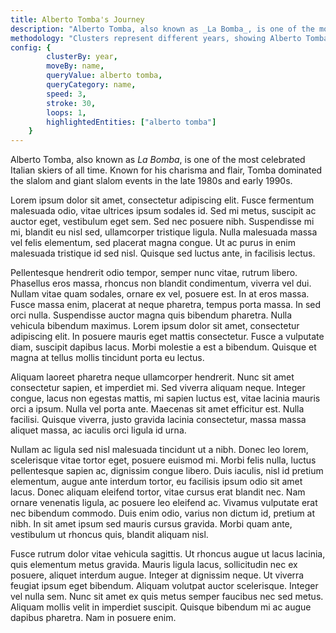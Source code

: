 ```yaml
---
title: Alberto Tomba's Journey
description: "Alberto Tomba, also known as _La Bomba_, is one of the most celebrated Italian skiers of all time. Known for his charisma and flair, Tomba dominated the slalom and giant slalom events in the late 1980s and early 1990s."
methodology: "Clusters represent different years, showing Alberto Tomba’s progression across Olympic events over time."
config: {
        clusterBy: year,
        moveBy: name,
        queryValue: alberto tomba,
        queryCategory: name,
        speed: 3,
        stroke: 30,
        loops: 1,
        highlightedEntities: ["alberto tomba"]
    }
---
```


Alberto Tomba, also known as _La Bomba_, is one of the most celebrated Italian skiers of all time. Known for his charisma and flair, Tomba dominated the slalom and giant slalom events in the late 1980s and early 1990s. 

Lorem ipsum dolor sit amet, consectetur adipiscing elit. Fusce fermentum malesuada odio, vitae ultrices ipsum sodales id. Sed mi metus, suscipit ac auctor eget, vestibulum eget sem. Sed nec posuere nibh. Suspendisse mi mi, blandit eu nisl sed, ullamcorper tristique ligula. Nulla malesuada massa vel felis elementum, sed placerat magna congue. Ut ac purus in enim malesuada tristique id sed nisl. Quisque sed luctus ante, in facilisis lectus.

Pellentesque hendrerit odio tempor, semper nunc vitae, rutrum libero. Phasellus eros massa, rhoncus non blandit condimentum, viverra vel dui. Nullam vitae quam sodales, ornare ex vel, posuere est. In at eros massa. Fusce massa enim, placerat at neque pharetra, tempus porta massa. In sed orci nulla. Suspendisse auctor magna quis bibendum pharetra. Nulla vehicula bibendum maximus. Lorem ipsum dolor sit amet, consectetur adipiscing elit. In posuere mauris eget mattis consectetur. Fusce a vulputate diam, suscipit dapibus lacus. Morbi molestie a est a bibendum. Quisque et magna at tellus mollis tincidunt porta eu lectus.

Aliquam laoreet pharetra neque ullamcorper hendrerit. Nunc sit amet consectetur sapien, et imperdiet mi. Sed viverra aliquam neque. Integer congue, lacus non egestas mattis, mi sapien luctus est, vitae lacinia mauris orci a ipsum. Nulla vel porta ante. Maecenas sit amet efficitur est. Nulla facilisi. Quisque viverra, justo gravida lacinia consectetur, massa massa aliquet massa, ac iaculis orci ligula id urna.

Nullam ac ligula sed nisl malesuada tincidunt ut a nibh. Donec leo lorem, scelerisque vitae tortor eget, posuere euismod mi. Morbi felis nulla, luctus pellentesque sapien ac, dignissim congue libero. Duis iaculis, nisl id pretium elementum, augue ante interdum tortor, eu facilisis ipsum odio sit amet lacus. Donec aliquam eleifend tortor, vitae cursus erat blandit nec. Nam ornare venenatis ligula, ac posuere leo eleifend ac. Vivamus vulputate erat nec bibendum commodo. Duis enim odio, varius non dictum id, pretium at nibh. In sit amet ipsum sed mauris cursus gravida. Morbi quam ante, vestibulum ut rhoncus quis, blandit aliquam nisl.

Fusce rutrum dolor vitae vehicula sagittis. Ut rhoncus augue ut lacus lacinia, quis elementum metus gravida. Mauris ligula lacus, sollicitudin nec ex posuere, aliquet interdum augue. Integer at dignissim neque. Ut viverra feugiat ipsum eget bibendum. Aliquam volutpat auctor scelerisque. Integer vel nulla sem. Nunc sit amet ex quis metus semper faucibus nec sed metus. Aliquam mollis velit in imperdiet suscipit. Quisque bibendum mi ac augue dapibus pharetra. Nam in posuere enim.
